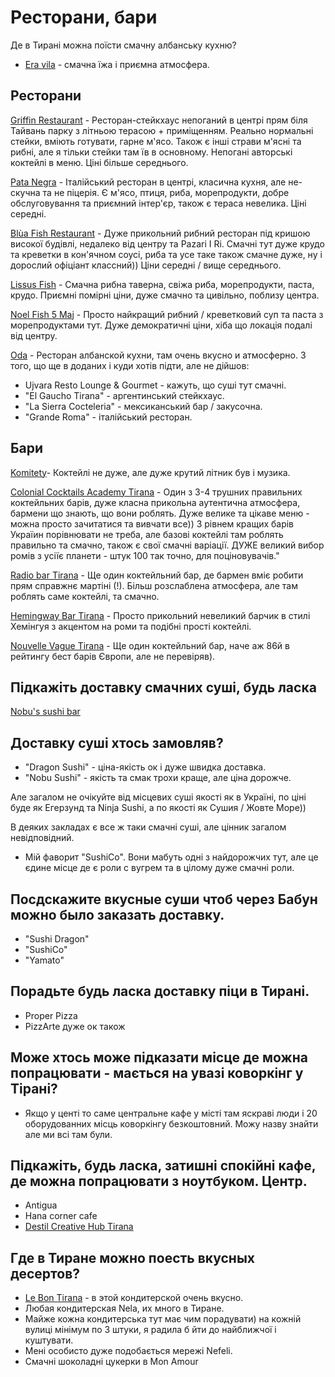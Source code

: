 # Ресторани, бари

Де в Тирані можна поїсти смачну албанську кухню?
- <a href="https://maps.app.goo.gl/PPUFiF1Fr5e6W1Kw8?g_st=ic">Era vila</a> - смачна їжа і приємна атмосфера.
  
## Ресторани
  <a href="https://maps.app.goo.gl/u2wsmGzQhte9wUDZ8">Griffin Restaurant</a> - Ресторан-стейкхаус непоганий в центрі прям біля Тайвань парку з літньою терасою + приміщенням.
  Реально нормальні стейки, вміють готувати, гарне м'ясо. Також є інші страви м'ясні та рибні, але я
  тільки стейки там їв в основному. Непогані авторські коктейлі в меню. Ціні більше середнього.

<a href="https://maps.app.goo.gl/aksoh3i3p8QyidNK8">Pata Negra</a> - Італійський ресторан в центрі, класична кухня, але не-скучна та не піцерія. Є м'ясо, птиця, риба,
  морепродукти, добре обслуговування та приємний інтер'єр, також є тераса невелика. Ціні середні.

<a href="https://maps.app.goo.gl/Dj1RcFAycLQWkrs38">Blùa Fish Restaurant</a> - Дуже прикольний рибний ресторан під кришою високої будівлі, недалеко від центру та Pazari I Ri.
  Смачні тут дуже крудо та креветки в кон'ячном соусі, риба та усе таке також смачне дуже, ну і дорослий
  офіціант классний)) Ціни середні / вище середнього.

<a href="https://maps.app.goo.gl/1ChbzsdEbsGippQd8">Lissus Fish</a> - Смачна рибна таверна, свіжа риба, морепродукти, паста, крудо. Приємні помірні ціни, дуже смачно та
  цивільно, поблизу центра.

<a href="https://maps.app.goo.gl/F6H1fssQDTLYLq24A">Noel Fish 5 Maj</a> - Просто найкращий рибний / креветковий суп та паста з морепродуктами тут. Дуже демократичні ціни,
  хіба що локація подалі від центру.
  
<a href="https://maps.app.goo.gl/pckcFvgSYZKdayCCA">Oda</a> - Ресторан албанской кухни, там очень вкусно и атмосферно.
  З того, що ще в доданих і куди хотів підти, але не дійшов:

- Ujvara Resto Lounge & Gourmet - кажуть, що суші тут смачні.
- "El Gaucho Tirana" - аргентинський стейкхаус.
- "La Sierra Cocteleria" - мексиканський бар / закусочна.
- "Grande Roma" - італійський ресторан.

##  Бари
  <a href="https://maps.app.goo.gl/PdAk8vyqL4uPcjAUA">Komitety</a>- Коктейлі не дуже, але дуже крутий літник був і музика.

<a href="https://maps.app.goo.gl/VpN3SX225pZg5Aw59">Colonial Cocktails Academy Tirana</a> - Один з 3-4 трушних правильних коктейльних барів, дуже класна прикольна аутентична атмосфера,
  бармени що знають, що вони роблять. Дуже велике та цікаве меню - можна просто зачитатися та
  вивчати все)) З рівнем кращих барів Україин порівнювати не треба, але базові коктейлі там роблять
  правильно та смачно, також є свої смачні варіації. ДУЖЕ великий вибор ромів з усіїє планети - штук 100
  так точно, для поціновувачів."
  
<a href="https://maps.app.goo.gl/kUEhKBJLP35kZDRp9">Radio bar Tirana</a> - Ще один коктейльний бар, де бармен вміє робити прям справжнє мартіні (!). Більш розслаблена
  атмосфера, але там роблять саме коктейлі, та смачно.
  
<a href="https://maps.app.goo.gl/TMUYATVCpFA7fN496">Hemingway Bar Tirana</a> - Просто прикольний невеликий барчик в стилі Хемінгуя з акцентом на роми та подібні прості коктейлі.
  
<a href="https://maps.app.goo.gl/6qW1Rh9kG4Y9uaVr6">Nouvelle Vague Tirana</a> - Ще один коктейльний бар, наче аж 86й в рейтингу бест барів Європи, але не перевіряв).
  
## Підкажіть доставку смачних суші, будь ласка
<a href="https://www.instagram.com/nobu_sushi_bar/">Nobu's sushi bar</a>
  
## Доставку суші хтось замовляв?
- "Dragon Sushi" - ціна-якість ок і дуже швидка доставка.
- "Nobu Sushi" - якість та смак трохи краще, але ціна дорожче.
 
Але загалом не очікуйте від місцевих суші якості як в Україні, по ціні буде як Егерзунд та Ninja Sushi, а по якості як Сушия / Жовте Море))
  
В деяких закладах є все ж таки смачні суші, але цінник загалом невідповідний.

- Мій фаворит "SushiCo".
  Вони мабуть одні з найдорожчих тут, але це єдине місце де є роли с вугрем та в цілому дуже смачні
  роли.

## Посдскажите вкусные суши чтоб через Бабун можно было заказать доставку.
  - "Sushi Dragon"
  - "SushiCo"
  - "Yamato"

## Порадьте будь ласка доставку піци в Тирані.
  - Proper Pizza
  - PizzArte дуже ок також
  
## Може хтось може підказати місце де можна попрацювати - мається на увазі коворкінг у Тірані?
- Якщо у центі то саме центральне кафе у місті там яскраві люди і 20 оборудованних місць коворкінгу
  безкоштовний. Можу назву знайти але ми всі там були.
  
## Підкажіть, будь ласка, затишні спокійні кафе, де можна попрацювати з ноутбуком. Центр.
- Antigua
- Hana corner cafe
- <a href="https://maps.app.goo.gl/qJMtufhSvHPdApxr7">Destil Creative Hub Tirana</a>
  
##  Где в Тиране можно поесть вкусных десертов?
- <a href="https://g.co/kgs/Y4Ffse">Le Bon Tirana</a> - в этой кондитерской очень вкусно.
- Любая кондитерская Nela, их много в Тиране.
- Майже кожна кондитерська тут має чим порадувати) на кожній вулиці мінімум по 3 штуки, я радила б йти до найближчої і куштувати.
- Мені особисто дуже подобається мережі Nefeli.
- Смачні шоколадні цукерки в Mon Amour
